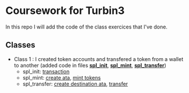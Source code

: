 # Coursework for Turbin3

In this repo I will add the code of the class exercices that I've done.

## Classes

- Class 1 : I created token accounts and transfered a token from a wallet to another (added code in files [__spl_init__](ts/cluster1/spl_init.ts), [__spl_mint__](ts/cluster1/spl_mint.ts), [__spl_transfer__](ts/cluster1/spl_transfer.ts))
  - spl_init: [transaction](https://explorer.solana.com/tx/2f4wYubSEk4SDKoLwBgMpT5V5GXFc6fsfv1gJJGK9jenBLWt13UfhJzdwVPNcsmJ8WUwVgS3HHc7rkV2U4oMqNde?cluster=devnet)
  - spl_mint: [create ata](https://explorer.solana.com/tx/3ZNPYmQUUVhrQnwuxr97i4LaSHHtBgjK7drLCYUUqYaxzGzxQSrZ5K6d1dFZcFhQcc526LoXzrtwNFeEKJ74yeyp?cluster=devnet), [mint tokens](https://explorer.solana.com/tx/5oFJFBy74481o795uLvGJ4hMWA7mEM4GrhYyuT2KVYWWrp4JQagF62qjG7xPxKySjwgkG9k3bkn23FFSAWzWX3XR?cluster=devnet)
  - spl_transfer: [create destination ata](https://explorer.solana.com/tx/Z365TaSnxSCRvowma2LZcTV3jB7hQMvvdfGrLcARSdLLZYALrqLZcFCkPVuZd4nquj1tsCxPgHue8NYRFxfDqEw?cluster=devnet), [transfer](https://explorer.solana.com/tx/5sLRakGYSsZ1FVCfdgKRGE25UR8ypEAdTvFBYsYgNNnzxqRGnTVJxnUoCH7nC8zAKm9TatkoP2wS2mY7XEQYEMjb?cluster=devnet)
